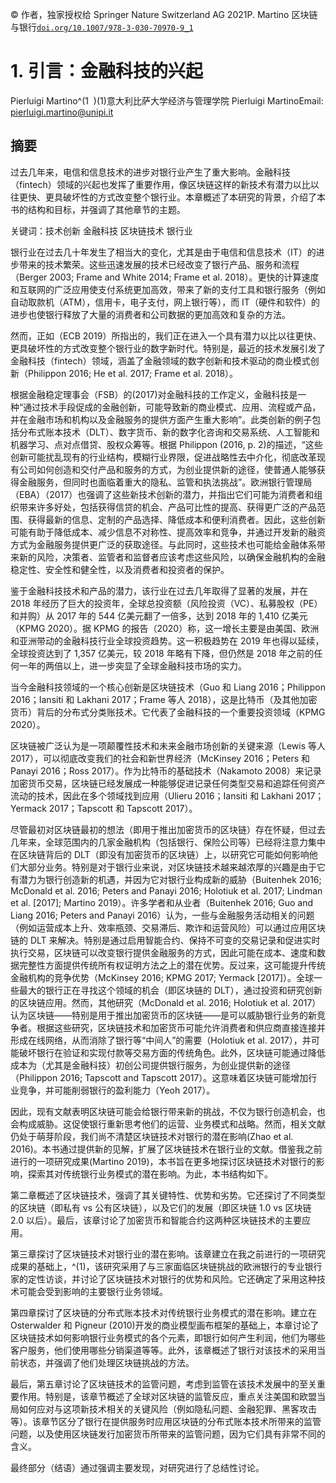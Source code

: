 © 作者，独家授权给 Springer Nature Switzerland AG 2021P. Martino 区块链与银行[`doi.org/10.1007/978-3-030-70970-9_1`](https://doi.org/10.1007/978-3-030-70970-9_1)

# 1. 引言：金融科技的兴起

Pierluigi Martino^(1  )(1)意大利比萨大学经济与管理学院 Pierluigi MartinoEmail: pierluigi.martino@unipi.it

## 摘要

过去几年来，电信和信息技术的进步对银行业产生了重大影响。金融科技（fintech）领域的兴起也发挥了重要作用，像区块链这样的新技术有潜力以比以往更快、更具破坏性的方式改变整个银行业。本章概述了本研究的背景，介绍了本书的结构和目标，并强调了其他章节的主题。

关键词：技术创新 金融科技 区块链技术 银行业

银行业在过去几十年发生了相当大的变化，尤其是由于电信和信息技术（IT）的进步带来的技术繁荣。这些迅速发展的技术已经改变了银行产品、服务和流程（Berger 2003; Frame and White 2014; Frame et al. 2018）。更快的计算速度和互联网的广泛应用使支付系统更加高效，带来了新的支付工具和银行服务（例如自动取款机（ATM），信用卡，电子支付，网上银行等），而 IT（硬件和软件）的进步也使银行释放了大量的消费者和公司数据的更加高效和复杂的方法。

然而，正如（ECB 2019）所指出的，我们正在进入一个具有潜力以比以往更快、更具破坏性的方式改变整个银行业的数字新时代。特别是，最近的技术发展引发了金融科技（fintech）领域，涵盖了金融领域的数字创新和技术驱动的商业模式创新（Philippon 2016; He et al. 2017; Frame et al. 2018）。

根据金融稳定理事会（FSB）的(2017)对金融科技的工作定义，金融科技是一种“通过技术手段促成的金融创新，可能导致新的商业模式、应用、流程或产品，并在金融市场和机构以及金融服务的提供方面产生重大影响”。此类创新的例子包括分布式账本技术（DLT）、数字货币、新的数字化咨询和交易系统、人工智能和机器学习、点对点借贷、股权众筹等。根据 Philippon (2016, p. 2)的描述，“这些创新可能扰乱现有的行业结构，模糊行业界限，促进战略性去中介化，彻底改革现有公司如何创造和交付产品和服务的方式，为创业提供新的途径，使普通人能够获得金融服务，但同时也面临着重大的隐私、监管和执法挑战”。欧洲银行管理局（EBA）（2017）也强调了这些新技术创新的潜力，并指出它们可能为消费者和组织带来许多好处，包括获得信贷的机会、产品可比性的提高、获得更广泛的产品范围、获得最新的信息、定制的产品选择、降低成本和便利消费者。因此，这些创新可能有助于降低成本、减少信息不对称性、提高效率和竞争，并通过开发新的融资方式为金融服务提供更广泛的获取途径。与此同时，这些技术也可能给金融体系带来新的风险，决策者、监管者和监督者应该考虑这些风险，以确保金融机构的金融稳定性、安全性和健全性，以及消费者和投资者的保护。

鉴于金融科技技术和产品的潜力，该行业在过去几年取得了显著的发展，并在 2018 年经历了巨大的投资年，全球总投资额（风险投资（VC）、私募股权（PE）和并购）从 2017 年的 544 亿美元翻了一倍多，达到 2018 年的 1,410 亿美元（KPMG 2020）。据 KPMG 的报告（2020）称，这一增长主要是由美国、欧洲和亚洲带动的金融科技行业全球投资趋势。这一积极趋势在 2019 年也得以延续，全球投资达到了 1,357 亿美元，较 2018 年略有下降，但仍然是 2018 年之前的任何一年的两倍以上，进一步突显了全球金融科技市场的实力。

当今金融科技领域的一个核心创新是区块链技术（Guo 和 Liang 2016；Philippon 2016；Iansiti 和 Lakhani 2017；Frame 等人 2018），这是比特币（及其他加密货币）背后的分布式分类账技术。它代表了金融科技的一个重要投资领域（KPMG 2020）。

区块链被广泛认为是一项颠覆性技术和未来金融市场创新的关键来源（Lewis 等人 2017），可以彻底改变我们的社会和新世界经济（McKinsey 2016；Peters 和 Panayi 2016；Ross 2017）。作为比特币的基础技术（Nakamoto 2008）来记录加密货币交易，区块链已经发展成一种能够促进记录任何类型交易和追踪任何资产流动的技术，因此在多个领域找到应用（Ulieru 2016；Iansiti 和 Lakhani 2017；Yermack 2017；Tapscott 和 Tapscott 2017）。

尽管最初对区块链最初的想法（即用于推出加密货币的区块链）存在怀疑，但过去几年来，全球范围内的几家金融机构（包括银行、保险公司等）已经将注意力集中在区块链背后的 DLT（即没有加密货币的区块链）上，以研究它可能如何影响他们大部分业务。特别是对于银行业来说，对区块链技术越来越浓厚的兴趣是由于它有潜力为银行创造新的机遇，并因为它对银行业构成新的威胁（Buitenhek 2016; McDonald et al. 2016; Peters and Panayi 2016; Holotiuk et al. 2017; Lindman et al. [2017]; Martino 2019）。许多学者和从业者（Buitenhek 2016; Guo and Liang 2016; Peters and Panayi 2016）认为，一些与金融服务活动相关的问题（例如运营成本上升、效率瓶颈、交易滞后、欺诈和运营风险）可以通过应用区块链的 DLT 来解决。特别是通过启用智能合约、保持不可变的交易记录和促进实时执行交易，区块链可以改变银行提供金融服务的方式，因此可能在成本、速度和数据完整性方面提供传统所有权证明方法之上的潜在优势。反过来，这可能提升传统金融机构的竞争优势（McKinsey 2016; KPMG 2017; Yermack [2017]）。全球一些最大的银行正在寻找这个领域的机会（即区块链的 DLT），通过投资和研究创新的区块链应用。然而，其他研究（McDonald et al. 2016; Holotiuk et al. 2017）认为区块链——特别是用于推出加密货币的区块链——是可以威胁银行业务的新竞争者。根据这些研究，区块链技术和加密货币可能允许消费者和供应商直接连接并形成在线网络，从而消除了银行等“中间人”的需要（Holotiuk et al. 2017），并可能破坏银行在验证和实现付款等交易方面的传统角色。此外，区块链可能通过降低成本为（尤其是金融科技）初创公司提供银行服务，为创业提供新的途径（Philippon 2016; Tapscott and Tapscott 2017）。这意味着区块链可能增加行业竞争，并可能削弱银行的盈利能力（Yeoh 2017）。

因此，现有文献表明区块链可能会给银行带来新的挑战，不仅为银行创造机会，也会构成威胁。这促使银行重新思考他们的运营、业务模式和战略。然而，相关文献仍处于萌芽阶段，我们尚不清楚区块链技术对银行的潜在影响(Zhao et al. 2016)。本书通过提供新的见解，扩展了区块链技术在银行业的文献。借鉴我之前进行的一项研究成果(Martino 2019)，本书旨在更多地探讨区块链技术对银行的影响，探索其对传统银行业务模式的潜在影响。为此，本书结构如下。

第二章概述了区块链技术，强调了其关键特性、优势和劣势。它还探讨了不同类型的区块链（即私有 vs 公有区块链），以及它们的发展（即区块链 1.0 vs 区块链 2.0 以后）。最后，该章讨论了加密货币和智能合约这两种区块链技术的主要应用。

第三章探讨了区块链技术对银行业的潜在影响。该章建立在我之前进行的一项研究成果的基础上，^(1)，该研究采用了与三家面临区块链挑战的欧洲银行的专业银行家的定性访谈，并讨论了区块链技术对银行的优势和风险。它还确定了采用这种技术可能会受到影响的主要银行业务领域。

第四章探讨了区块链的分布式账本技术对传统银行业务模式的潜在影响。建立在 Osterwalder 和 Pigneur (2010)开发的商业模型画布框架的基础上，本章讨论了区块链技术如何影响银行业务模式的各个元素，即银行如何产生利润，他们为哪些客户服务，他们使用哪些分销渠道等等。此外，该章概述了银行对该技术的采用当前状态，并强调了他们处理区块链挑战的方法。

最后，第五章讨论了区块链技术的监管问题，考虑到监管在该技术发展中的至关重要作用。特别是，该章节概述了全球对区块链的监管反应，重点关注美国和欧盟当局如何应对与这项新技术相关的关键风险（例如隐私问题、金融犯罪、黑客攻击等）。该章节区分了银行在提供服务时应用区块链的分布式账本技术所带来的监管问题，以及使用区块链发行加密货币所带来的监管问题，因为它们具有非常不同的含义。

最终部分（结语）通过强调主要发现，对研究进行了总结性讨论。
